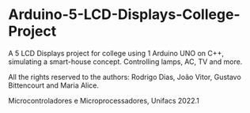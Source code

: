 # Arduino-5-LCD-Displays-College-Project
A 5 LCD Displays project for college using 1 Arduino UNO on C++, simulating a smart-house concept. Controlling lamps, AC, TV and more. 



All the rights reserved to the authors: Rodrigo Dias, João Vitor, Gustavo Bittencourt and Maria Alice.

Microcontroladores e Microprocessadores, Unifacs 2022.1
